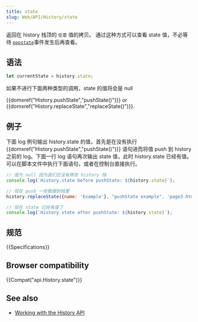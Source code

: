 ```yaml
---
title: state
slug: Web/API/History/state
---
```


返回在 history 栈顶的 `任意` 值的拷贝。 通过这种方式可以查看 state 值，不必等待 [`popstate`](/zh-CN/docs/Web/Events/popstate)事件发生后再查看。

## 语法

```js
let currentState = history.state;
```

如果不进行下面两种类型的调用，state 的值将会是 null

{{domxref("History.pushState","pushState()")}} or {{domxref("History.replaceState","replaceState()")}}.

## 例子

下面 log 例句输出 history.state 的值，首先是在没有执行 {{domxref("History.pushState","pushState()")}} 语句进而将值 push 到 history 之前的 log。下面一行 log 语句再次输出 state 值，此时 history.state 已经有值。可以在脚本文件中执行下面语句，或者在控制台直接执行。

```js
// 值为 null 因为我们还没有修改 history 栈
console.log(`History.state before pushState: ${history.state}`);

// 现在 push 一些数据到栈里
history.replaceState({name: 'Example'}, "pushState example", 'page3.html');

// 现在 state 已经有值了
console.log(`History.state after pushState: ${history.state}`);
```

## 规范

{{Specifications}}

## Browser compatibility

{{Compat("api.History.state")}}

## See also

- [Working with the History API](/zh-CN/docs/Web/API/History_API/Working_with_the_History_API)
